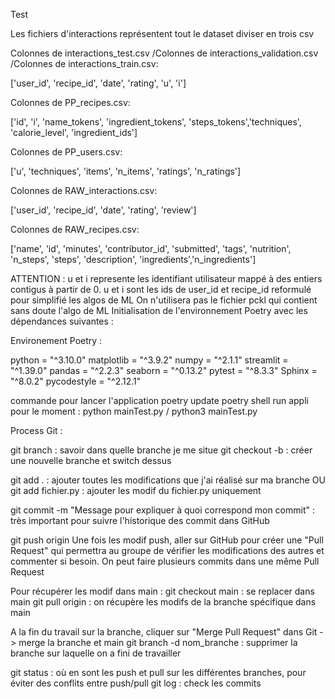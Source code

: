 Test

Les fichiers d'interactions représentent tout le dataset diviser en trois csv

Colonnes de interactions_test.csv /Colonnes de interactions_validation.csv /Colonnes de interactions_train.csv:

['user_id', 'recipe_id', 'date', 'rating', 'u', 'i']

Colonnes de PP_recipes.csv:

['id', 'i', 'name_tokens', 'ingredient_tokens', 'steps_tokens','techniques', 'calorie_level', 'ingredient_ids']

Colonnes de PP_users.csv:

['u', 'techniques', 'items', 'n_items', 'ratings', 'n_ratings']

Colonnes de RAW_interactions.csv:

['user_id', 'recipe_id', 'date', 'rating', 'review']

Colonnes de RAW_recipes.csv:

['name', 'id', 'minutes', 'contributor_id', 'submitted', 'tags', 'nutrition', 'n_steps', 'steps', 'description', 'ingredients','n_ingredients']

ATTENTION : u et i represente les identifiant utilisateur mappé à des entiers contigus à partir de 0.
u et i sont les ids de user_id et recipe_id reformulé pour simplifié les algos de ML 
On n'utilisera pas le fichier pckl qui contient sans doute l'algo de ML 
Initialisation de l'environnement Poetry avec les dépendances suivantes : 

Environement Poetry : 

python = "^3.10.0"
matplotlib = "^3.9.2"
numpy = "^2.1.1"
streamlit = "^1.39.0"
pandas = "^2.2.3"
seaborn = "^0.13.2"
pytest = "^8.3.3"
Sphinx = "^8.0.2"
pycodestyle = "^2.12.1"

commande pour lancer l'application
poetry update
poetry shell
run appli pour le moment : python mainTest.py  / python3 mainTest.py

Process Git :

git branch : savoir dans quelle branche je me situe
git checkout -b <nombranche> : créer une nouvelle branche et switch dessus

git add . : ajouter toutes les modifications que j'ai réalisé sur ma branche
OU
git add fichier.py : ajouter les modif du fichier.py uniquement

git commit -m "Message pour expliquer à quoi correspond mon commit" : très important pour suivre l'historique des commit dans GitHub

git push origin <branch> 
Une fois les modif push, aller sur GitHub pour créer une "Pull Request" qui permettra au groupe de vérifier les modifications des autres et commenter si besoin.
On peut faire plusieurs commits dans une même Pull Request

Pour récupérer les modif dans main :
git checkout main : se replacer dans main
git pull origin <branch> : on récupère les modifs de la branche spécifique dans main

A la fin du travail sur la branche, cliquer sur "Merge Pull Request" dans Git -> merge la branche et main
git branch -d nom_branche : supprimer la branche sur laquelle on a fini de travailler

git status : où en sont les push et pull sur les différentes branches, pour éviter des conflits entre push/pull
git log : check les commits







